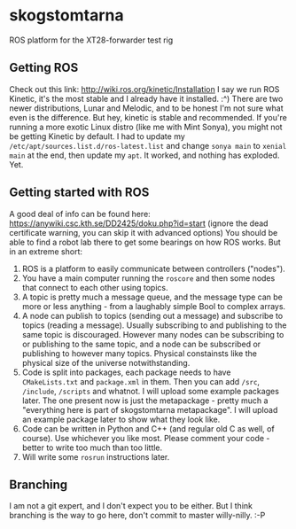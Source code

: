 # skogstomtarna
ROS platform for the XT28-forwarder test rig

## Getting ROS
Check out this link: http://wiki.ros.org/kinetic/Installation
I say we run ROS Kinetic, it's the most stable and I already have it installed. :^) There are two newer distributions, Lunar and Melodic, and to be honest I'm not sure what even is the difference. But hey, kinetic is stable and recommended.
If you're running a more exotic Linux distro (like me with Mint Sonya), you might not be getting Kinetic by default. I had to update my ```/etc/apt/sources.list.d/ros-latest.list``` and change ```sonya main``` to ```xenial main``` at the end, then update my ```apt```. It worked, and nothing has exploded. Yet.

## Getting started with ROS
A good deal of info can be found here: https://anywiki.csc.kth.se/DD2425/doku.php?id=start (ignore the dead certificate warning, you can skip it with advanced options)
You should be able to find a robot lab there to get some bearings on how ROS works. But in an extreme short:
1. ROS is a platform to easily communicate between controllers ("nodes").
2. You have a main computer running the ```roscore``` and then some nodes that connect to each other using topics.
3. A topic is pretty much a message queue, and the message type can be more or less anything - from a laughably simple Bool to complex arrays.
4. A node can publish to topics (sending out a message) and subscribe to topics (reading a message). Usually subscribing to and publishing to the same topic is discouraged. However many nodes can be subscribing to or publishing to the same topic, and a node can be subscribed or publishing to however many topics. Physical constainsts like the physical size of the universe notwithstanding.
5. Code is split into packages, each package needs to have ```CMakeLists.txt``` and ```package.xml``` in them. Then you can add ```/src```, ```/include```, ```/scripts``` and whatnot. I will upload some example packages later. The one present now is just the metapackage - pretty much a "everything here is part of skogstomtarna metapackage". I will upload an example package later to show what they look like.
6. Code can be written in Python and C++ (and regular old C as well, of course). Use whichever you like most. Please comment your code - better to write too much than too little.
7. Will write some ```rosrun``` instructions later.

## Branching
I am not a git expert, and I don't expect you to be either. But I think branching is the way to go here, don't commit to master willy-nilly. :-P
